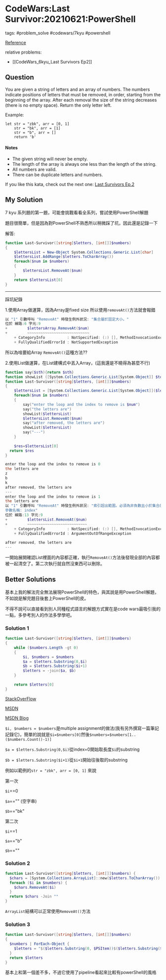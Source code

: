 # CodeWars:Last Survivor:20210621:PowerShell

tags: #problem_solve #codewars/7kyu #powershell

[Reference](https://www.codewars.com/kata/609eee71109f860006c377d1/solutions/powershell)

relative problems:
- [[CodeWars_6kyu_Last Survivors Ep2]]

## Question

You are given a string of letters and an array of numbers.
The numbers indicate positions of letters that must be removed, in order, starting from the beginning of the array.
After each removal the size of the string decreases (there is no empty space).
Return the only letter left.

Example:

```
let str = "zbk", arr = [0, 1]
    str = "bk", arr = [1]
    str = "b", arr = []
    return 'b'
```

#### Notes

- The given string will never be empty.
- The length of the array is always one less than the length of the string.
- All numbers are valid.
- There can be duplicate letters and numbers.

If you like this kata, check out the next one: [Last Survivors Ep.2](https://www.codewars.com/kata/60a1aac7d5a5fc0046c89651)

## My Solution

7 kyu 系列題的第一題，可能會挑戰看看全系列，嘗試使用PowerShell解題

題目很簡單，但是因為對PowerShell不熟悉所以稍微踩了坑，因此還是記錄一下

解答:

```powershell
function Last-Survivor([string]$letters, [int[]]$numbers)
{
    $lettersList = New-Object System.Collections.Generic.List[char]
    $lettersList.AddRange($letters.ToCharArray())
    foreach($num in $numbers)
    {
        $lettersList.RemoveAt($num)
    }
    return $lettersList[0]
}
```

---

踩坑紀錄

1.使用Array做運算，因為Array是fixed size 所以使用`removeAt()`方法就會報錯

```powershell
以 "1" 引數呼叫 "RemoveAt" 時發生例外狀況: "集合屬於固定大小。"
位於 線路:6 字元:9
+         $lettersArray.RemoveAt($num)
+         ~~~~~~~~~~~~~~~~~~~~~~~~~~~~
    + CategoryInfo          : NotSpecified: (:) [], MethodInvocationException
    + FullyQualifiedErrorId : NotSupportedException
```

所以為啥要給Array `RemoveAt()`這種方法??

2.使用List做運算，在List建構式中丟入Array，(這我還是不曉得為甚麼不行)

```powershell
function say($sth){return $sth}
function showList ([System.Collections.Generic.List[System.Object]] $toshow){foreach($l in $toshow){say($l)}}
function Last-Survivor([string]$letters, [int[]]$numbers)
{
    $lettersList = [System.Collections.Generic.List[System.Object]]($letters.ToCharArray());
    foreach($num in $numbers)
    {
        say("enter the loop and the index to remove is $num")
        say("the letters are")
        showList($lettersList)
        $lettersList.RemoveAt($num)
        say("after removed, the letters are")
        showList($lettersList)
        say("---")
    }
    
    $res=$lettersList[0]
  return $res
}
```

```powershell
enter the loop and the index to remove is 0
the letters are
z
b
k
after removed, the letters are
---
enter the loop and the index to remove is 1
the letters are
以 "1" 引數呼叫 "RemoveAt" 時發生例外狀況: "索引超出範圍。必須為非負數且小於集合的大小。
參數名稱: index"
位於 線路:13 字元:9
+         $lettersList.RemoveAt($num)
+         ~~~~~~~~~~~~~~~~~~~~~~~~~~~
    + CategoryInfo          : NotSpecified: (:) [], MethodInvocationException
    + FullyQualifiedErrorId : ArgumentOutOfRangeException
 
after removed, the letters are
---
```

一開始展開確認List裡面的內容都正確，執行`RemoveAt()`方法後發現全部的內容都被一起清空了。第二次執行就自然沒東西可以刪除。

## Better Solutions

基本上我的解法完全無法展現PowerShell的特色，與其說是用PowerShell解題，不如說是解完題目後套上PowerShell的皮。

不得不說可以直接看到別人同種程式語言的解題方式實在是code wars最吸引我的一點，多參考別人的作法多學學吧。

### Solution 1

```powershell
function Last-Survivor([string]$letters, [int[]]$numbers)
{
    while ($numbers.Length -gt 0) 
    {
        $i, $numbers = $numbers
        $a = $letters.Substring(0,$i)
        $b = $letters.Substring($i+1)
        $letters = -join($a, $b) 
    }
    
    return $letters[0]
}
```

[StackOverFlow](https://stackoverflow.com/questions/24754822/powershell-remove-item-0-from-an-array)

[MSDN](https://docs.microsoft.com/en-gb/powershell/module/microsoft.powershell.core/about/about_assignment_operators?view=powershell-5.1#assigning-multiple-variables)

[MSDN Blog](https://devblogs.microsoft.com/powershell/powershell-tip-how-to-shift-arrays/)

`$i, $numbers = $numbers`是multiple assignment的做法(我有另外撰寫一篇筆記記錄它)，簡單的說就是`$i=$numbers[0]`然後`$numbers=$numbers[1..($numbers.Count()-1)]`

`$a = $letters.Substring(0,$i)`從index=0開始取長度`$i`的substring

`$b = $letters.Substring($i+1)`從`$i+1`開始往後取的substring

例如以範例的`str = "zbk", arr = [0, 1]` 來說

第一次

`$i`==0

`$a`=="" (空字串)

`$b`=="bk"

第二次

`$i`==1

`$a`=="b"

`$b`==""

### Solution 2

```powershell
function Last-Survivor([string]$letters, [int[]]$numbers) {
  $chars = [System.Collections.ArrayList]::new($letters.ToCharArray())
  foreach ($i in $numbers) {
    $chars.RemoveAt($i)
  }
  return $chars -Join ""
}
```

`ArrayList`結構可以正常使用`RemoveAt()`方法

### Solution 3

```powershell
function Last-Survivor([string]$letters, [int[]]$numbers)
{
  $numbers | ForEach-Object {
    $letters = "$($letters.Substring(0, $PSItem))$($letters.Substring($PSItem + 1))"
  }
  return $letters
}
```

基本上和第一個差不多，不過它使用了pipeline看起來比較有powerShell的風格
